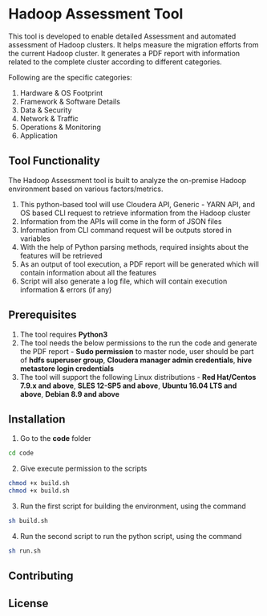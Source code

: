 # Hadoop Assessment Tool

This tool is developed to enable detailed Assessment and automated assessment of Hadoop clusters. It helps measure the migration efforts from the current Hadoop cluster. It generates a PDF report with information related to the complete cluster according to different categories.

Following are the specific categories: 

1. Hardware & OS Footprint
2. Framework & Software Details
3. Data & Security
4. Network & Traffic
5. Operations & Monitoring
6. Application

## Tool Functionality

The Hadoop Assessment tool is built to analyze the on-premise Hadoop environment based on various factors/metrics. 
1. This python-based tool will use Cloudera API, Generic - YARN API, and OS based CLI request to retrieve information from the Hadoop cluster
2. Information from the APIs will come in the form of JSON files
3. Information from CLI command request will be outputs stored in variables
4. With the help of Python parsing methods, required insights about the features will be retrieved
5. As an output of tool execution, a PDF report will be generated which will contain information about all the features
6. Script will also generate a log file, which will contain execution information & errors (if any)

## Prerequisites
1. The tool requires **Python3**
2. The tool needs the below permissions to the run the code and generate the PDF report - **Sudo permission** to master node, user should be part of **hdfs superuser group**, **Cloudera manager admin credentials**, **hive metastore login credentials**
3. The tool will support the following Linux distributions - **Red Hat/Centos 7.9.x and above**, **SLES 12-SP5 and above**, **Ubuntu 16.04 LTS and above**, **Debian 8.9 and above**

## Installation

1. Go to the **code** folder

```bash
cd code
```
2. Give execute permission to the scripts 

```bash
chmod +x build.sh
chmod +x build.sh
```

3. Run the first script for building the environment, using the command 

```bash
sh build.sh
```

4. Run the second script to run the python script, using the command

```bash
sh run.sh
```

## Contributing


## License
